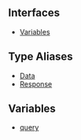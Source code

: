 ## Interfaces

- [Variables](api/namespaces%5Cqueries%5Cnamespaces%5CProgramQuery%5Cinterfaces%5CVariables.md)

## Type Aliases

- [Data](api/namespaces%5Cqueries%5Cnamespaces%5CProgramQuery%5Ctype-aliases%5CData.md)
- [Response](api/namespaces%5Cqueries%5Cnamespaces%5CProgramQuery%5Ctype-aliases%5CResponse.md)

## Variables

- [query](api/namespaces%5Cqueries%5Cnamespaces%5CProgramQuery%5Cvariables%5Cquery.md)
